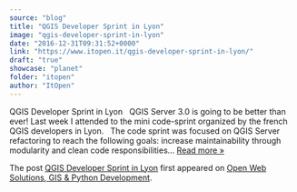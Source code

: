 ```yaml
---
source: "blog"
title: "QGIS Developer Sprint in Lyon"
image: "qgis-developer-sprint-in-lyon"
date: "2016-12-31T09:31:52+0000"
link: "https://www.itopen.it/qgis-developer-sprint-in-lyon/"
draft: "true"
showcase: "planet"
folder: "itopen"
author: "ItOpen"
---
```


<p>QGIS Developer Sprint in Lyon &#160; QGIS Server 3.0 is going to be better than ever! Last week I attended to the mini code-sprint organized by the french QGIS developers in Lyon. &#160; The code sprint was focused on QGIS Server refactoring to reach the following goals: increase maintainability through modularity and clean code responsibilities...  <a class="excerpt-read-more" href="https://www.itopen.it/qgis-developer-sprint-in-lyon/" title="ReadQGIS Developer Sprint in Lyon">Read more &#187;</a></p>
<p>The post <a href="https://www.itopen.it/qgis-developer-sprint-in-lyon/">QGIS Developer Sprint in Lyon</a> first appeared on <a href="https://www.itopen.it">Open Web Solutions, GIS & Python Development</a>.</p>
